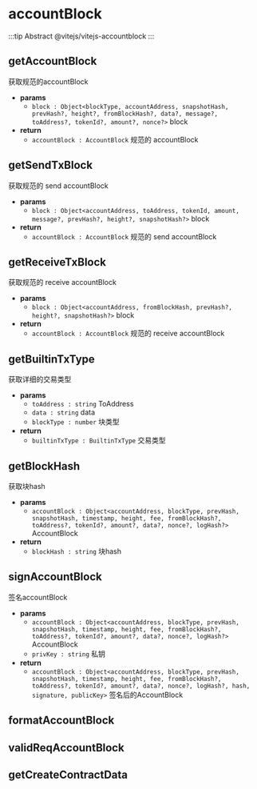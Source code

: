 # accountBlock

:::tip Abstract
@vitejs/vitejs-accountblock
::: 

## getAccountBlock
获取规范的accountBlock

- **params**
  - `block : Object<blockType, accountAddress, snapshotHash, prevHash?, height?, fromBlockHash?, data?, message?, toAddress?, tokenId?, amount?, nonce?>` block
- **return**
  - `accountBlock : AccountBlock` 规范的 accountBlock
  

## getSendTxBlock 
获取规范的 send accountBlock

- **params**
  - `block : Object<accountAddress, toAddress, tokenId, amount, message?, prevHash?, height?, snapshotHash?>` block
- **return**
  - `accountBlock : AccountBlock` 规范的 send accountBlock
  
## getReceiveTxBlock
获取规范的 receive accountBlock

- **params**
  - `block : Object<accountAddress, fromBlockHash, prevHash?, height?, snapshotHash?>` block
- **return**
  - `accountBlock : AccountBlock` 规范的 receive accountBlock

## getBuiltinTxType 
获取详细的交易类型

- **params**
  - `toAddress : string` ToAddress
  - `data : string` data 
  - `blockType : number` 块类型
- **return**
  - `builtinTxType : BuiltinTxType` 交易类型
  
## getBlockHash
获取块hash

- **params**
  - `accountBlock : Object<accountAddress, blockType, prevHash, snapshotHash, timestamp, height, fee, fromBlockHash?, toAddress?, tokenId?, amount?, data?, nonce?, logHash?>` AccountBlock
- **return**
  - `blockHash : string` 块hash
  
## signAccountBlock
签名accountBlock

- **params**
  - `accountBlock : Object<accountAddress, blockType, prevHash, snapshotHash, timestamp, height, fee, fromBlockHash?, toAddress?, tokenId?, amount?, data?, nonce?, logHash?>` AccountBlock
  - `privKey : string` 私钥
- **return**
  - `accountBlock : Object<accountAddress, blockType, prevHash, snapshotHash, timestamp, height, fee, fromBlockHash?, toAddress?, tokenId?, amount?, data?, nonce?, logHash?, hash, signature, publicKey>` 签名后的AccountBlock

## formatAccountBlock

## validReqAccountBlock

## getCreateContractData
